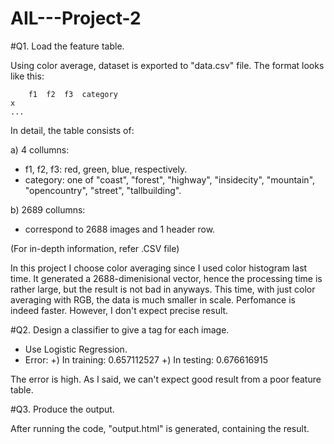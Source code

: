 # AIL---Project-2

#Q1. Load the feature table.

Using color average, dataset is exported to "data.csv" file. The format looks like this:

		f1	f2	f3	category
	x
	...
	
In detail, the table consists of:

a) 4 collumns:
- f1, f2, f3: red, green, blue, respectively.
- category: one of "coast", "forest", "highway", "insidecity", "mountain", "opencountry", "street", "tallbuilding".

b) 2689 collumns:
- correspond to 2688 images and 1 header row.

(For in-depth information, refer .CSV file)

In this project I choose color averaging since I used color histogram last time. It generated a 2688-dimenisional vector, hence the processing time is rather large, but the result is not bad in anyways.
This time, with just color averaging with RGB, the data is much smaller in scale. Perfomance is indeed faster. However, I don't expect precise result.

#Q2. Design a classifier to give a tag for each image. 

- Use Logistic Regression.
- Error:
 	+) In training: 0.657112527
	+) In testing: 	0.676616915

The error is high. As I said, we can't expect good result from a poor feature table.

#Q3. Produce the output.

After running the code, "output.html" is generated, containing the result.
